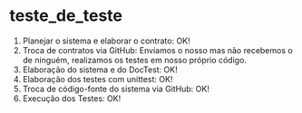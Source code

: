 # teste_de_teste

1. Planejar o sistema e elaborar o contrato: OK!
2. Troca de contratos via GitHub: Enviamos o nosso mas não recebemos o de ninguém, realizamos os testes em nosso próprio código.
3. Elaboração do sistema e do DocTest: OK!
4. Elaboração dos testes com unittest: OK!
5. Troca de código-fonte do sistema via GitHub: OK!
6. Execução dos Testes: OK!
